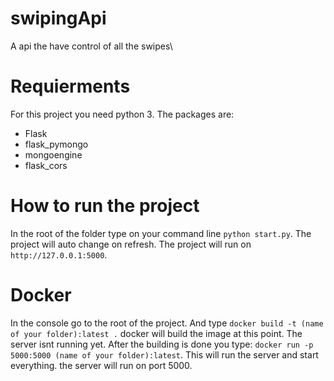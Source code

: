 # swipingApi

A api the have control of all the swipes\

# Requierments

For this project you need python 3.
The packages are:

- Flask
- flask_pymongo
- mongoengine
- flask_cors

# How to run the project

In the root of the folder type on your command line `python start.py`. The project will auto change on refresh. The project will run on `http://127.0.0.1:5000`.

# Docker

In the console go to the root of the project. And type `docker build -t (name of your folder):latest .` docker will build the image at this point. The server isnt running yet. After the building is done you type: `docker run -p 5000:5000 (name of your folder):latest`. This will run the server and start everything. the server will run on port 5000.
